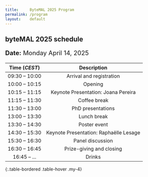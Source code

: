 ```yaml
---
title:     ByteMAL 2025 Program
permalink: /program
layout:    default
---
```


<h2><b>byteMAL 2025 schedule</b></h2> 
<p style = "font-size:20px"><b>Date:</b> Monday April 14, 2025</p>

| Time (*CEST*) | Description |
| :-----------: | :---------: |
| 09:30 – 10:00 | Arrival and registration |
| 10:00 – 10:15 | Opening |
| 10:15 – 11:15 | Keynote Presentation: Joana Pereira |
| 11:15 – 11:30 | Coffee break |
| 11:30 – 13:00 | PhD presentations |
| 13:00 – 13:30 | Lunch break |
| 13:30 – 14:30 | Poster event |
| 14:30 – 15:30 | Keynote Presentation: Raphaëlle Lesage |
| 15:30 – 16:30 | Panel discussion |
| 16:30 – 16:45 | Prize-giving and closing |
| 16:45 – ... | Drinks |
{:.table-bordered .table-hover .my-4}

